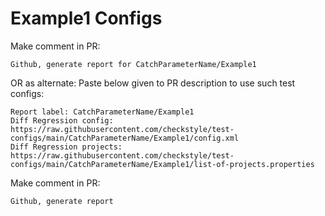 # Example1 Configs
Make comment in PR:
```
Github, generate report for CatchParameterName/Example1
```
OR as alternate:
Paste below given to PR description to use such test configs:
```
Report label: CatchParameterName/Example1
Diff Regression config: https://raw.githubusercontent.com/checkstyle/test-configs/main/CatchParameterName/Example1/config.xml
Diff Regression projects: https://raw.githubusercontent.com/checkstyle/test-configs/main/CatchParameterName/Example1/list-of-projects.properties
```
Make comment in PR:
```
Github, generate report
```
